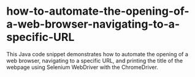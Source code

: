 # how-to-automate-the-opening-of-a-web-browser-navigating-to-a-specific-URL
This Java code snippet demonstrates how to automate the opening of a web browser, navigating to a specific URL, and printing the title of the webpage using Selenium WebDriver with the ChromeDriver.

